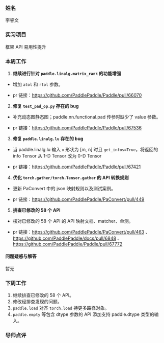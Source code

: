 ### 姓名

李睿文

### 实习项目

框架 API 易用性提升

### 本周工作

1. **继续进行针对 `paddle.linalg.matrix_rank` 的功能增强**

- 增加 `atol` 和 `rtol` 参数。

- pr 链接：https://github.com/PaddlePaddle/Paddle/pull/66070

2. **修复 `test_pad_op.py` 存在的 bug**

- 补充动态图静态图；paddle.nn.functional.pad 传参时缺少了 value 参数。

- pr 链接：https://github.com/PaddlePaddle/Paddle/pull/67536

3. **修复 `paddle.linalg.lu` 存在的 bug**

- 当 paddle.linalg.lu 输入 `x` 形状为 [m, n] 时且 `get_infos=True`，将返回的 info Tensor 从 1-D Tensor 改为 0-D Tensor

- pr 链接：https://github.com/PaddlePaddle/Paddle/pull/67421

4. **优化 `torch.gather/torch.Tensor.gather` 的 API 转换规则**

- 更新 PaConvert 中的 json 映射规则以及测试案例。

- pr 链接：https://github.com/PaddlePaddle/PaConvert/pull/449

5. **排查已修改的 58 个 API**

- 核对已修改的 58 个 API 的 API 映射文档、matcher、单测。

- pr 链接：https://github.com/PaddlePaddle/PaConvert/pull/463 、https://github.com/PaddlePaddle/docs/pull/6848 、https://github.com/PaddlePaddle/Paddle/pull/67772

#### 问题疑惑与解答

暂无

### 下周工作

1. 继续排查已修改的 58 个 API。
1. 修改经排查发现的问题。
1. `paddle.load` 对齐 `torch.load` 持更多路径对象。
1. `paddle.empty` 等包含 dtype 参数的 API 添加⽀持 paddle.dtype 类型的输入。

### 导师点评
